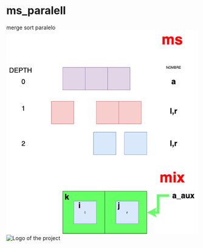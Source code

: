 # ms_paralell
merge sort paralelo
![Estrategia a seguida](https://github.com/sukuzhanay/ms_paralell/blob/main/mergeSortStrategy.png)
![Logo of the project](https://github.com/sukuzhanay/Karatsuba/blob/master/UEM-Logo.png)

